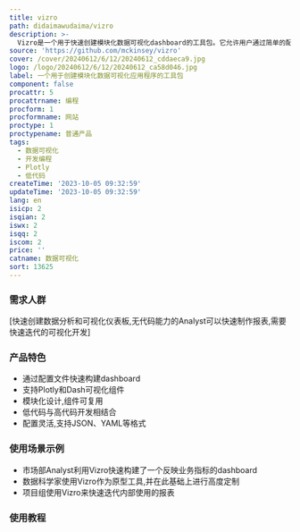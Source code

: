 ```yaml
---
title: vizro
path: didaimawudaima/vizro
description: >-
  Vizro是一个用于快速创建模块化数据可视化dashboard的工具包。它允许用户通过简单的配置就可以构建复杂的dashboard,无需高级编程和设计经验。用户可以定义组件、控制器、页面、布局、交互等,从而用极少的代码就能创建Plotly和Dash驱动的dashboard。Vizro使得低代码和高代码开发完美结合,既保证了快速迭代,又具备高度定制化的能力。
source: 'https://github.com/mckinsey/vizro'
cover: /cover/20240612/6/12/20240612_cddaeca9.jpg
logo: /logo/20240612/6/12/20240612_ca58d046.jpg
label: 一个用于创建模块化数据可视化应用程序的工具包
component: false
procattr: 5
procattrname: 编程
procform: 1
procformname: 网站
proctype: 1
proctypename: 普通产品
tags:
  - 数据可视化
  - 开发编程
  - Plotly
  - 低代码
createTime: '2023-10-05 09:32:59'
updateTime: '2023-10-05 09:32:59'
lang: en
isicp: 2
isqian: 2
iswx: 2
isqq: 2
iscom: 2
price: ''
catname: 数据可视化
sort: 13625
---
```




### 需求人群
[快速创建数据分析和可视化仪表板,无代码能力的Analyst可以快速制作报表,需要快速迭代的可视化开发]

### 产品特色
- 通过配置文件快速构建dashboard
- 支持Plotly和Dash可视化组件
- 模块化设计,组件可复用
- 低代码与高代码开发相结合
- 配置灵活,支持JSON、YAML等格式

### 使用场景示例
- 市场部Analyst利用Vizro快速构建了一个反映业务指标的dashboard
- 数据科学家使用Vizro作为原型工具,并在此基础上进行高度定制
- 项目组使用Vizro来快速迭代内部使用的报表

### 使用教程


  
